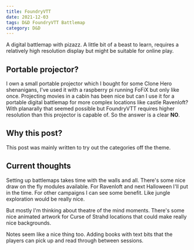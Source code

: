 ```yaml
---
title: FoundryVTT
date: 2021-12-03
tags: D&D FoundryVTT Battlemap
category: D&D
---
```

A digital battlemap with pizazz. A little bit of a beast to learn, requires a relatively high resolution display but might be suitable for online play.

## Portable projector?
I own a small portable projector which I bought for some Clone Hero shenanigans, I've used it with a raspberry pi running FoFiX but only like once. Projecting movies in a cabin has been nice but can I use it for a portable digital battlemap for more complex locations like castle Ravenloft? With planarally that seemed possible but FoundryVTT requires higher resolution than this projector is capable of. So the answer is a clear **NO**.

## Why this post?
This post was mainly written to try out the categories off the theme.

## Current thoughts
Setting up battlemaps takes time with the walls and all. There's some nice draw on the fly modules available. For Ravenloft and next Halloween I'll put in the time. For other campaigns I can see some benefit. Like jungle exploration would be really nice.

But mostly I'm thinking about theatre of the mind moments. There's some nice animated artwork for Curse of Strahd locations that could make really nice backgrounds.

Notes seem like a nice thing too. Adding books with text bits that the players can pick up and read through between sessions.
